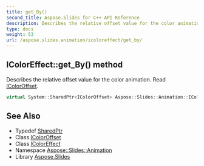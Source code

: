 ```yaml
---
title: get_By()
second_title: Aspose.Slides for C++ API Reference
description: Describes the relative offset value for the color animation. Read IColorOffset.
type: docs
weight: 53
url: /aspose.slides.animation/icoloreffect/get_by/
---
```

## IColorEffect::get_By() method


Describes the relative offset value for the color animation. Read [IColorOffset](../../icoloroffset/).

```cpp
virtual System::SharedPtr<IColorOffset> Aspose::Slides::Animation::IColorEffect::get_By()=0
```

## See Also

* Typedef [SharedPtr](../../../system/sharedptr/)
* Class [IColorOffset](../../icoloroffset/)
* Class [IColorEffect](../)
* Namespace [Aspose::Slides::Animation](../../)
* Library [Aspose.Slides](../../../)
